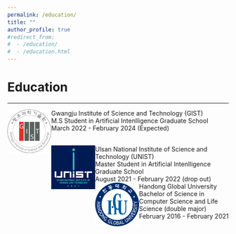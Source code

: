 ```yaml
---
permalink: /education/
title: ""
author_profile: true
#redirect_from: 
#  - /education/
#  - /education.html
---
```

# Education
<hr/>

<img align="left" src="./../images/gist.jpg" height="100x" width="100px"> 

Gwangju Institute of Science and Technology (GIST)
<br/>
  M.S Student in Artificial Intenlligence Graduate School
<br/>
  March 2022 - February 2024 (Expected)


<br/>
<img align="left" src="./../images/unist.png" height="100x" width="100px">
Ulsan National Institute of Science and Technology (UNIST)
<br/>
  Master Student in Artificial Intenlligence Graduate School
<br/>
  August 2021 - February 2022 (drop out)


<br/>
<img align="left" src="./../images/hgu.png" height="100x" width="100px">
Handong Global University
<br/>
  Bachelor of Science in Computer Science and Life Science (double major)
<br/>
  February 2016 - February 2021
